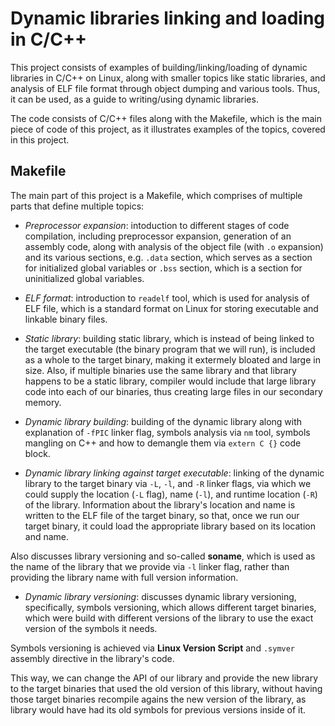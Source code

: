 # Dynamic libraries linking and loading in C/C++

This project consists of examples of building/linking/loading of dynamic libraries in C/C++ on Linux, along with smaller topics 
like static libraries, and analysis of ELF file format through object dumping and various tools. Thus, it can be used, as a guide
to writing/using dynamic libraries.

The code consists of C/C++ files along with the Makefile, which is the main piece of code of this project, as it illustrates
examples of the topics, covered in this project.

## Makefile

The main part of this project is a Makefile, which comprises of multiple parts that define multiple topics:

* _Preprocessor expansion_: intoduction to different stages of code compilation, including preprocessor expansion, generation of an 
assembly code, along with analysis of the object file (with `.o` expansion) and its various sections, e.g. `.data` section, which 
serves as a section for initialized global variables or `.bss` section, which is a section for uninitialized global variables.

* _ELF format_: introduction to `readelf` tool, which is used for analysis of ELF file, which is a standard format on Linux for 
storing executable and linkable binary files.

* _Static library_: building static library, which is instead of being linked to the target executable (the binary program that we will 
run), is included as a whole to the target binary, making it extermely bloated and large in size. Also, if multiple binaries use the 
same library and that library happens to be a static library, compiler would include that large library code into each of our binaries,
thus creating large files in our secondary memory.

* _Dynamic library building_: building of the dynamic library along with explanation of `-fPIC` linker flag, symbols analysis via 
`nm` tool, symbols mangling on C++ and how to demangle them via `extern C {}` code block. 

* _Dynamic library linking against target executable_: linking of the dynamic library to the target binary via `-L`, `-l`, and `-R` 
linker flags, via which we could supply the location (`-L` flag), name (`-l`), and runtime location (`-R`) of the library. Information
about the library's location and name is written to the ELF file of the target binary, so that, once we run our target binary, it could
load the appropriate library based on its location and name.

Also discusses library versioning and so-called __soname__, which is used as the name of the library that we provide via `-l` linker 
flag, rather than providing the library name with full version information.

* _Dynamic library versioning_: discusses dynamic library versioning, specifically, symbols versioning, which allows different target
binaries, which were build with different versions of the library to use the exact version of the symbols it needs.

Symbols versioning is achieved via __Linux Version Script__ and `.symver` assembly directive in the library's code.

This way, we can change the API of our library and provide the new library to the target binaries that used the old version of this library,
without having those target binaries recompile agains the new version of the library, as library would have had its old symbols for 
previous versions inside of it.
 
